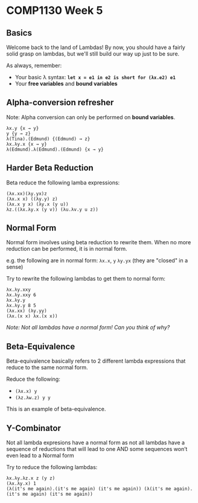 # COMP1130 Week 5

## Basics

Welcome back to the land of Lambdas! By now, you should have a fairly solid grasp on lambdas, but we'll still build our way up just to be sure.

As always, remember:

* Your basic λ syntax: **`let x = e1 in e2 is short for (λx.e2) e1`**
* Your **free variables** and **bound variables**

## Alpha-conversion refresher

Note: Alpha conversion can only be performed on **bound variables**.

```
λx.y {x → y}
y {y → z}
λ(Tina).(Edmund) {(Edmund) → z}
λx.λy.x {x → y}
λ(Edmund).λ(Edmund).(Edmund) {x → y}
```

## Harder Beta Reduction

Beta reduce the following lamba expressions:

```
(λx.xx)(λy.yx)z
(λx.x x) ((λy.y) z)
(λx.x y x) (λy.x (y u))
λz.((λx.λy.x (y v)) (λu.λv.y u z))
```

## Normal Form

Normal form involves using beta reduction to rewrite them. When no more reduction can be performed, it is in normal form. 

e.g. the following are in normal form: `λx.x`, `y` `λy.yx` (they are "closed" in a sense)

Try to rewrite the following lambdas to get them to normal form:

```
λx.λy.xxy
λx.λy.xxy 6
λx.λy.y
λx.λy.y 8 5
(λx.xx) (λy.yy)
(λx.(x x) λx.(x x))
```

_Note: Not all lambdas have a normal form! Can you think of why?_

## Beta-Equivalence

Beta-equivalence basically refers to 2 different lambda expressions that reduce to the same normal form.

Reduce the following:

* `(λx.x) y`
* `(λz.λw.z) y y`

This is an example of beta-equivalence.

## Y-Combinator

Not all lambda expresions have a normal form as not all lambdas have a sequence of reductions that will lead to one AND some sequences won’t even lead to a Normal form

Try to reduce the following lambdas:

```
λx.λy.λz.x z (y z)
(λx.λy.x) 1
(λ(it's me again).(it's me again) (it's me again)) (λ(it's me again).(it's me again) (it's me again))
```

